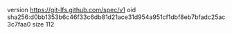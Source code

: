 version https://git-lfs.github.com/spec/v1
oid sha256:d0bb1353b6c46f33c6db81d21ace31d954a951cf1dbf8eb7bfadc25ac3c7faa0
size 112
